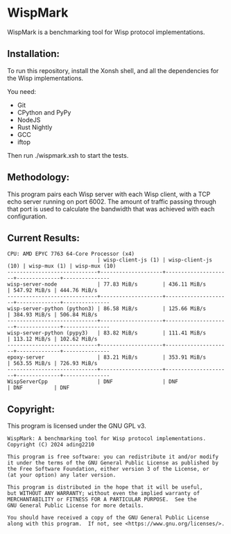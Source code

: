 # WispMark

WispMark is a benchmarking tool for Wisp protocol implementations.

## Installation:
To run this repository, install the Xonsh shell, and all the dependencies for the Wisp implementations. 

You need:
- Git
- CPython and PyPy
- NodeJS
- Rust Nightly
- GCC
- iftop

Then run ./wispmark.xsh to start the tests.

## Methodology:
This program pairs each Wisp server with each Wisp client, with a TCP echo server running on port 6002. The amount of traffic passing through that port is used to calculate the bandwidth that was achieved with each configuration. 

## Current Results:
```
CPU: AMD EPYC 7763 64-Core Processor (x4)
                             | wisp-client-js (1) | wisp-client-js (10) | wisp-mux (1) | wisp-mux (10)
-----------------------------+--------------------+---------------------+--------------+---------------
wisp-server-node             | 77.83 MiB/s        | 436.11 MiB/s        | 547.92 MiB/s | 444.76 MiB/s 
-----------------------------+--------------------+---------------------+--------------+---------------
wisp-server-python (python3) | 86.58 MiB/s        | 125.66 MiB/s        | 384.93 MiB/s | 506.84 MiB/s 
-----------------------------+--------------------+---------------------+--------------+---------------
wisp-server-python (pypy3)   | 83.82 MiB/s        | 111.41 MiB/s        | 113.12 MiB/s | 102.62 MiB/s 
-----------------------------+--------------------+---------------------+--------------+---------------
epoxy-server                 | 83.21 MiB/s        | 353.91 MiB/s        | 563.55 MiB/s | 726.93 MiB/s 
-----------------------------+--------------------+---------------------+--------------+---------------
WispServerCpp                | DNF                | DNF                 | DNF          | DNF          
```
## Copyright:
This program is licensed under the GNU GPL v3.

```
WispMark: A benchmarking tool for Wisp protocol implementations.
Copyright (C) 2024 ading2210

This program is free software: you can redistribute it and/or modify
it under the terms of the GNU General Public License as published by
the Free Software Foundation, either version 3 of the License, or
(at your option) any later version.

This program is distributed in the hope that it will be useful,
but WITHOUT ANY WARRANTY; without even the implied warranty of
MERCHANTABILITY or FITNESS FOR A PARTICULAR PURPOSE.  See the
GNU General Public License for more details.

You should have received a copy of the GNU General Public License
along with this program.  If not, see <https://www.gnu.org/licenses/>.
```